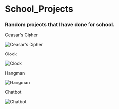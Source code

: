# School_Projects

### Random projects that I have done for school.

Ceasar's Cipher

![Ceasar's Cipher](https://i.ibb.co/pbkwqwZ/Cesar-s-Cipher.png)

Clock

![Clock](https://i.ibb.co/bBhwgxL/Clock.png)

Hangman

![Hangman](https://i.ibb.co/kGQbGJt/Hangman.png)

Chatbot

![Chatbot](https://i.ibb.co/tbX7gQy/Chatbot.png)
